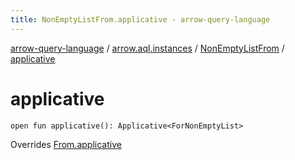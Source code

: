 ```yaml
---
title: NonEmptyListFrom.applicative - arrow-query-language
---
```


[arrow-query-language](../../index.html) / [arrow.aql.instances](../index.html) / [NonEmptyListFrom](index.html) / [applicative](./applicative.html)

# applicative

`open fun applicative(): Applicative<ForNonEmptyList>`

Overrides [From.applicative](../../arrow.aql/-from/applicative.html)

